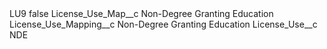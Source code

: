 <?xml version="1.0" encoding="UTF-8"?>
<CustomMetadata xmlns="http://soap.sforce.com/2006/04/metadata" xmlns:xsi="http://www.w3.org/2001/XMLSchema-instance" xmlns:xsd="http://www.w3.org/2001/XMLSchema">
    <label>LU9</label>
    <protected>false</protected>
    <values>
        <field>License_Use_Map__c</field>
        <value xsi:type="xsd:string">Non-Degree Granting Education</value>
    </values>
    <values>
        <field>License_Use_Mapping__c</field>
        <value xsi:type="xsd:string">Non-Degree Granting Education</value>
    </values>
    <values>
        <field>License_Use__c</field>
        <value xsi:type="xsd:string">NDE</value>
    </values>
</CustomMetadata>

